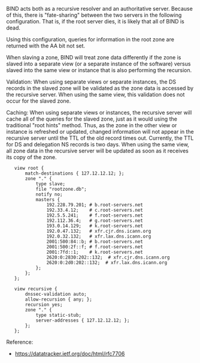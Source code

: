 
BIND acts both as a recursive resolver and an authoritative server.  Because of this, there is "fate-sharing" between the two servers in the following configuration.  That is, if the root server dies, it is likely that all of BIND is dead.

Using this configuration, queries for information in the root zone are returned with the AA bit not set.

When slaving a zone, BIND will treat zone data differently if the zone is slaved into a separate view (or a separate instance of the software) versus slaved into the same view or instance that is also performing the recursion.

Validation:  When using separate views or separate instances, the DS records in the slaved zone will be validated as the zone data is accessed by the recursive server.  When using the same view, this validation does not occur for the slaved zone.

Caching:  When using separate views or instances, the recursive server will cache all of the queries for the slaved zone, just as it would using the traditional "root hints" method.  Thus, as the zone in the other view or instance is refreshed or updated, changed information will not appear in the recursive server until the TTL of the old record times out.  Currently, the TTL for DS and delegation NS records is two days.  When using the same view, all zone data in the recursive server will be updated as soon as it receives its copy of the zone.





```nginx
   view root {
       match-destinations { 127.12.12.12; };
       zone "." {
           type slave;
           file "rootzone.db";
           notify no;
           masters {
               192.228.79.201; # b.root-servers.net
               192.33.4.12;    # c.root-servers.net
               192.5.5.241;    # f.root-servers.net
               192.112.36.4;   # g.root-servers.net
               193.0.14.129;   # k.root-servers.net
               192.0.47.132;   # xfr.cjr.dns.icann.org
               192.0.32.132;   # xfr.lax.dns.icann.org
               2001:500:84::b; # b.root-servers.net
               2001:500:2f::f; # f.root-servers.net
               2001:7fd::1;    # k.root-servers.net
               2620:0:2830:202::132;  # xfr.cjr.dns.icann.org
               2620:0:2d0:202::132;  # xfr.lax.dns.icann.org
           };
       };
   };

   view recursive {
       dnssec-validation auto;
       allow-recursion { any; };
       recursion yes;
       zone "." {
           type static-stub;
           server-addresses { 127.12.12.12; };
       };
   };
```

Reference:

* https://datatracker.ietf.org/doc/html/rfc7706
